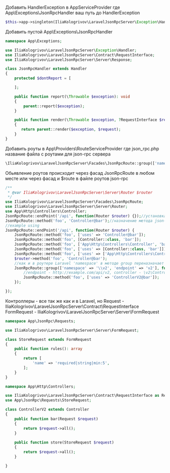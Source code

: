 Добавить HandlerException в AppServiceProvider где App\Exceptions\JsonRpcHandler ваш путь до HandlerException
```php
$this->app->singleton(IliaKologrivov\LaravelJsonRpcServer\Exception\Handler::class, App\Exceptions\JsonRpcHandler::class);
```
Добавить пустой App\Exceptions\JsonRpcHandler
```php
namespace App\Exceptions;

use IliaKologrivov\LaravelJsonRpcServer\Exception\Handler;
use IliaKologrivov\LaravelJsonRpcServer\Contract\RequestInterface;
use IliaKologrivov\LaravelJsonRpcServer\Server\Response;

class JsonRpcHandler extends Handler
{
    protected $dontReport = [

    ];

    public function report(\Throwable $exception): void
    {
        parent::report($exception);
    }

    public function render(\Throwable $exception, ?RequestInterface $request = null): Response
    {
       return parent::render($exception, $request);
    }
}
```

Добавить роуты в App\Providers\RouteServiceProvider где json_rpc.php название файла с роутами для json-rpc сервера
```php
\IliaKologrivov\LaravelJsonRpcServer\Facades\JsonRpcRoute::group(['namespace' => $this->namespace], base_path('routes/json_rpc.php'));
```

Обьявление роутов происходит через фасад JsonRpcRoute в любом месте или через фасад и $route в файле роутов json-rpc
```php
/**
 * @var IliaKologrivov\LaravelJsonRpcServer\Server\Router $router
 */
use IliaKologrivov\LaravelJsonRpcServer\Facades\JsonRpcRoute;
use IliaKologrivov\LaravelJsonRpcServer\Server\Router;
use App\Http\Controllers\Controller;
JsonRpcRoute::endPoint('/api', function(Router $router) {});//установка точки для обращения по http к json-rpc, внутри callback функции есть $route с классом роутера
JsonRpcRoute::method('foo', 'Controller@bar');//назначение метода json-rpc на метод контроллера Controller@bar
//example using
JsonRpcRoute::endPoint('/api', function(Router $router) {
    JsonRpcRoute::method('foo', ['uses' => 'Controller@bar']);
    JsonRpcRoute::method('foo', [Controller::class, 'bar']);
    JsonRpcRoute::method('foo', ['App\Http\Controllers\Controller', 'bar']);
    JsonRpcRoute::method('foo', ['uses' => [Controller::class, 'bar']]);
    JsonRpcRoute::method('foo', ['uses' => ['App\Http\Controllers\Controller', 'bar']]);
    $router->method('foo', 'Controller@bar');
    //как и в роутере Laravel 'namespace' в методе group переназначает namespace полность, endpoint при этом конкатенирует запись
    JsonRpcRoute::group(['namespace' => '\\v2', 'endpoint' => 'v2'], function() {
        //endpoint - http://example.com/api/v2, controller - \v2\ControllerV2@bar 
        JsonRpcRoute::method('foo', ['uses' => 'ControllerV2@bar']);
    });

});
```

Контроллеры - все так же как и в Laravel, но 
Request - IliaKologrivov\LaravelJsonRpcServer\Contract\RequestInterface
FormRequest - IliaKologrivov\LaravelJsonRpcServer\Server\FormRequest

```php
namespace App\JsonRpc\Requests;

use IliaKologrivov\LaravelJsonRpcServer\Server\FormRequest;

class StoreRequest extends FormRequest
{
    public function rules(): array
    {
        return [
            'name' => 'required|string|min:5',
        ];
    }
}

namespace App\Http\Controllers;

use IliaKologrivov\LaravelJsonRpcServer\Contract\RequestInterface as Request;
use App\JsonRpc\Requests\StoreRequest;

class ControllerV2 extends Controller
{
    public function bar(Request $request)
    {
        return $request->all();
    }
    
    public function store(StoreRequest $request)
    {
        return $request->all();
    }

}
```
